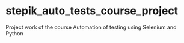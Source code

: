 # stepik_auto_tests_course_project
Project work of the course Automation of testing using Selenium and Python
